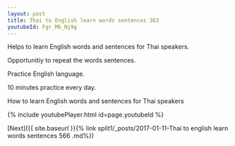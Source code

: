 ```yaml
---
layout: post
title: Thai to English learn words sentences 363 
youtubeId: Fgr_Mb_Nj9g
---
```

 
 
Helps to learn English words and sentences for Thai speakers.

Opportunitiy to repeat the words sentences. 

Practice English language. 
 
10 minutes practice every day. 
 
How to learn English words and sentences for Thai speakers 
 
{% include youtubePlayer.html id=page.youtubeId %}
 
 
[Next]({{ site.baseurl }}{% link  split1/_posts/2017-01-11-Thai to english learn words sentences 566 .md%})
 
